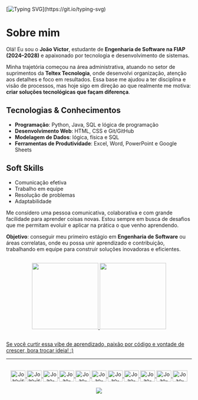 [![Typing SVG](https://readme-typing-svg.demolab.com?font=Fira+Code&weight=100&size=40&pause=1000&color=0E64B8&center=true&width=1000&height=55&lines=Seja+bem+vindo!)](https://git.io/typing-svg)
# Sobre mim  

Olá! Eu sou o **João Victor**, estudante de **Engenharia de Software na FIAP (2024–2028)** e apaixonado por tecnologia e desenvolvimento de sistemas.  

Minha trajetória começou na área administrativa, atuando no setor de suprimentos da **Teltex Tecnologia**, onde desenvolvi organização, atenção aos detalhes e foco em resultados. Essa base me ajudou a ter disciplina e visão de processos, mas hoje sigo em direção ao que realmente me motiva: **criar soluções tecnológicas que façam diferença**.  

## Tecnologias & Conhecimentos
- **Programação**: Python, Java, SQL e lógica de programação  
- **Desenvolvimento Web**: HTML, CSS e Git/GitHub  
- **Modelagem de Dados**: lógica, física e SQL  
- **Ferramentas de Produtividade**: Excel, Word, PowerPoint e Google Sheets  

## Soft Skills
- Comunicação efetiva  
- Trabalho em equipe  
- Resolução de problemas  
- Adaptabilidade  

Me considero uma pessoa comunicativa, colaborativa e com grande facilidade para aprender coisas novas. Estou sempre em busca de desafios que me permitam evoluir e aplicar na prática o que venho aprendendo.  

**Objetivo**: conseguir meu primeiro estágio em **Engenharia de Software** ou áreas correlatas, onde eu possa unir aprendizado e contribuição, trabalhando em equipe para construir soluções inovadoras e eficientes.  
##

  <div align="center">
    <a href="https://github.com/oVictorFerreira">
    <img height="180em" src="https://github-readme-stats.vercel.app/api?username=oVictorFerreira&show_icons=true&theme=dark&include_all_commits=true&count_private=true">
    <img height="180em" src="https://github-readme-stats.vercel.app/api/top-langs/?username=oVictorFerreira&layout=compact&langs_count=16&theme=dark">
  </div>

##

Se você curtir essa vibe de aprendizado, paixão por código e vontade de crescer, bora trocar ideia! :)

---

<div style="display: inline_block" align="center"><br>
<img align="center" alt="Joao-js" height="30" width="40" src="https://cdn.jsdelivr.net/gh/devicons/devicon@latest/icons/java/java-original.svg" />
<img align="center" alt="Joao-js" height="30" width="40" src="https://cdn.jsdelivr.net/gh/devicons/devicon/icons/javascript/javascript-original.svg">
<img align="center" alt="Joao-nodejs" height="30" width="40" src="https://cdn.jsdelivr.net/gh/devicons/devicon/icons/nodejs/nodejs-original.svg">
<img align="center" alt="Joao-html" height="30" width="40" src="https://cdn.jsdelivr.net/gh/devicons/devicon/icons/html5/html5-original.svg">
<img align="center" alt="Joao-css" height="30" width="40" src="https://cdn.jsdelivr.net/gh/devicons/devicon/icons/css3/css3-original.svg">
<img align="center" alt="Joao-csharp" height="30" width="40" src="https://cdn.jsdelivr.net/gh/devicons/devicon/icons/csharp/csharp-original.svg">
<img align="center" alt="Joao-react" height="30" width="40" src="https://cdn.jsdelivr.net/gh/devicons/devicon/icons/react/react-original.svg">
<img align="center" alt="Joao-bootstrap" height="30" width="40" src="https://cdn.jsdelivr.net/gh/devicons/devicon/icons/bootstrap/bootstrap-original.svg">
<img align="center" alt="Joao-trello" height="30" width="40" src="https://cdn.jsdelivr.net/gh/devicons/devicon/icons/trello/trello-plain.svg">
<img align="center" alt="Joao-github" height="30" width="40" src="https://cdn.jsdelivr.net/gh/devicons/devicon/icons/github/github-original.svg">
<img align="center" alt="Joao-sql" height="30" width="40" src="https://cdn.jsdelivr.net/gh/devicons/devicon/icons/microsoftsqlserver/microsoftsqlserver-plain.svg">

<div align="center"><br>
<a href="https://www.linkedin.com/in/joão-victor-ferreira-500b71289"><img src="https://img.shields.io/badge/LinkedIn-0077B5?style=for-the-badge&logo=linkedin&logoColor=white"> </a><br>
</div>
</div><br>



